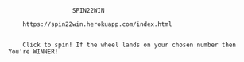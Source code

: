 

                      SPIN22WIN

        https://spin22win.herokuapp.com/index.html


        Click to spin! If the wheel lands on your chosen number then You're WINNER!
